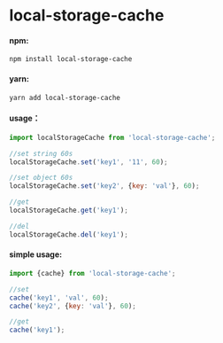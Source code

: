 # local-storage-cache

#### npm:

```shell
npm install local-storage-cache
```

#### yarn:

```shell
yarn add local-storage-cache
```

#### usage：

```javascript
import localStorageCache from 'local-storage-cache';

//set string 60s
localStorageCache.set('key1', '11', 60);

//set object 60s
localStorageCache.set('key2', {key: 'val'}, 60);

//get
localStorageCache.get('key1');

//del
localStorageCache.del('key1');
```

#### simple usage:

```javascript
import {cache} from 'local-storage-cache';

//set
cache('key1', 'val', 60);
cache('key2', {key: 'val'}, 60);

//get
cache('key1');

```
